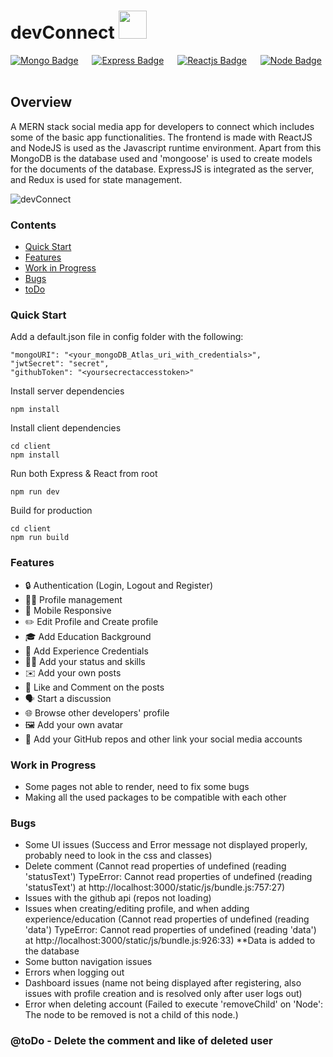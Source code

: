 # devConnect <img src="https://cdn-icons-png.flaticon.com/512/4396/4396623.png" height="45px" width = "45px"/>

[![Mongo Badge](http://img.shields.io/badge/Database%20-MongoDB-darkgreen?style=for-the-badge&logo=mongodb)](https://www.mongodb.com/)
&emsp;
[![Express Badge](http://img.shields.io/badge/Server%20-Express-black?style=for-the-badge&logo=express)](https://expressjs.com/)
&emsp;
[![Reactjs Badge](http://img.shields.io/badge/Client%20-React-blue?style=for-the-badge&logo=react)](https://reactjs.org/)
&emsp;
[![Node Badge](http://img.shields.io/badge/Backend%20-Node-green?style=for-the-badge&logo=node.js)](https://nodejs.org/en/)
&emsp;



## Overview

A MERN stack social media app for developers to connect which includes some of the basic app functionalities.
The frontend is made with ReactJS and NodeJS is used as the Javascript runtime environment. Apart from this MongoDB is the database used and 'mongoose' is used to create models for the documents of the database. ExpressJS is integrated as the server, and Redux is used for state management.

![devConnect](https://github.com/umangutkarsh/devConnect-Social_media_app/assets/95426993/8ca76f48-fb94-4fe1-ac93-6e1777028304)




### Contents
* [Quick Start](https://github.com/umangutkarsh/devConnect-Social_media_app#quick-start)
* [Features](https://github.com/umangutkarsh/devConnect-Social_media_app#features)
* [Work in Progress](https://github.com/umangutkarsh/devConnect-Social_media_app#work-in-progress)
* [Bugs](https://github.com/umangutkarsh/devConnect-Social_media_app#bugs)
* [toDo](https://github.com/umangutkarsh/devConnect-Social_media_app#todo---delete-the-comment-and-like-of-deleted-user)




### Quick Start

Add a default.json file in config folder with the following:
```
"mongoURI": "<your_mongoDB_Atlas_uri_with_credentials>",
"jwtSecret": "secret",
"githubToken": "<yoursecrectaccesstoken>"
```

Install server dependencies
```
npm install
```

Install client dependencies
```
cd client
npm install
```

Run both Express & React from root
```
npm run dev
```

Build for production
```
cd client
npm run build
```





### Features

- 🔒 Authentication (Login, Logout and Register)
- 👨‍💻 Profile management
- 📱 Mobile Responsive
- ✏️ Edit Profile and Create profile
- 🎓 Add Education Background
- 💼 Add Experience Credentials
- 🤹‍♂️ Add your status and skills
- ✉️ Add your own posts
- 💌 Like and Comment on the posts
- 🗣️ Start a discussion
- 🌐 Browse other developers' profile
- 🖼️ Add your own avatar
- 📧 Add your GitHub repos and other link your social media accounts






### Work in Progress

- Some pages not able to render, need to fix some bugs
- Making all the used packages to be compatible with each other






### Bugs

* Some UI issues (Success and Error message not displayed properly, probably need to look in the css and classes)
* Delete comment (Cannot read properties of undefined (reading 'statusText') TypeError: Cannot read properties of undefined (reading 'statusText') at http://localhost:3000/static/js/bundle.js:757:27)
* Issues with the github api (repos not loading)
* Issues when creating/editing profile, and when adding experience/education (Cannot read properties of undefined (reading 'data') TypeError: Cannot read properties of undefined (reading 'data') at http://localhost:3000/static/js/bundle.js:926:33) **Data is added to the database
* Some button navigation issues
* Errors when logging out
* Dashboard issues (name not being displayed after registering, also issues with profile creation and is resolved only after user logs out)
* Error when deleting account (Failed to execute 'removeChild' on 'Node': The node to be removed is not a child of this node.)





### @toDo - Delete the comment and like of deleted user
